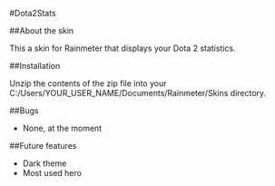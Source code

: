 #Dota2Stats

##About the skin

This a skin for Rainmeter that displays your Dota 2 statistics.

##Installation

Unzip the contents of the zip file into your C:/Users/YOUR_USER_NAME/Documents/Rainmeter/Skins directory.

##Bugs

* None, at the moment

##Future features

* Dark theme
* Most used hero